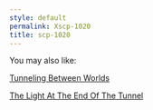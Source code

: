 ```yaml
---
style: default
permalink: Xscp-1020
title: scp-1020
---
```

You may also like:

[Tunneling Between Worlds](http://scp-wiki.net/gdp2-tunneling-between-worlds)

[The Light At The End Of The Tunnel](http://scp-wiki.net/gdp2-the-light-at-the-end-of-the-tunnel)

